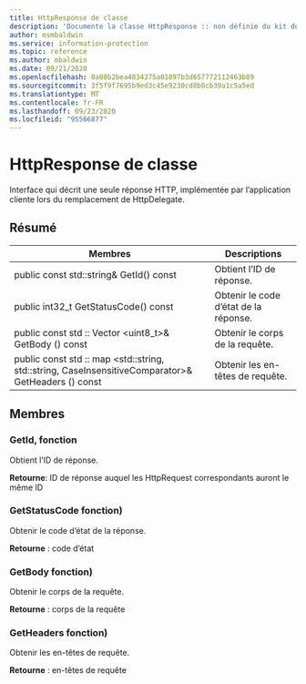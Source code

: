 ```yaml
---
title: HttpResponse de classe
description: 'Documente la classe HttpResponse :: non définie du kit de développement logiciel (SDK) Microsoft Information Protection (MIP).'
author: msmbaldwin
ms.service: information-protection
ms.topic: reference
ms.author: mbaldwin
ms.date: 09/21/2020
ms.openlocfilehash: 0a08b2bea4834375a01897b3d657772112463b89
ms.sourcegitcommit: 3f5f9f7695b9ed3c45e9230cd8b8cb39a1c5a5ed
ms.translationtype: MT
ms.contentlocale: fr-FR
ms.lasthandoff: 09/23/2020
ms.locfileid: "95566877"
---
```

# <a name="class-httpresponse"></a>HttpResponse de classe 
Interface qui décrit une seule réponse HTTP, implémentée par l’application cliente lors du remplacement de HttpDelegate.
  
## <a name="summary"></a>Résumé
 Membres                        | Descriptions                                
--------------------------------|---------------------------------------------
public const std::string& GetId() const  |  Obtient l’ID de réponse.
public int32_t GetStatusCode() const  |  Obtenir le code d’état de la réponse.
public const std :: Vector \<uint8_t\>& GetBody () const  |  Obtenir le corps de la requête.
public const std :: map \<std::string, std::string, CaseInsensitiveComparator\>& GetHeaders () const  |  Obtenir les en-têtes de requête.
  
## <a name="members"></a>Membres
  
### <a name="getid-function"></a>GetId, fonction
Obtient l’ID de réponse.

  
**Retourne**: ID de réponse auquel les HttpRequest correspondants auront le même ID
  
### <a name="getstatuscode-function"></a>GetStatusCode fonction)
Obtenir le code d’état de la réponse.

  
**Retourne** : code d’état
  
### <a name="getbody-function"></a>GetBody fonction)
Obtenir le corps de la requête.

  
**Retourne** : corps de la requête
  
### <a name="getheaders-function"></a>GetHeaders fonction)
Obtenir les en-têtes de requête.

  
**Retourne** : en-têtes de requête